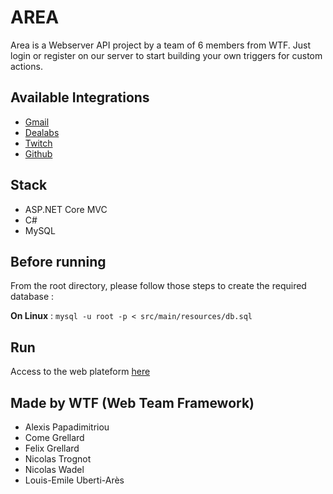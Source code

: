 # AREA 
Area is a Webserver API project by a team of 6 members from WTF. 
Just login or register on our server to start building your own triggers for custom actions.

## Available Integrations
- [Gmail](https://gmail.com)
- [Dealabs](https://dealabs.com)
- [Twitch](https://twitch.tv)
- [Github](https://github.com)

## Stack 
- ASP.NET Core MVC
- C#
- MySQL 
 
## Before running 
From the root directory, please follow those steps to create the required database : 
 
__On Linux__ : 
```mysql -u root -p < src/main/resources/db.sql```

 
## Run  
Access to the web plateform [here](http://localhost:8080/)
 
## Made by WTF (Web Team Framework)
- Alexis Papadimitriou
- Come Grellard
- Felix Grellard
- Nicolas Trognot
- Nicolas Wadel
- Louis-Emile Uberti-Arès